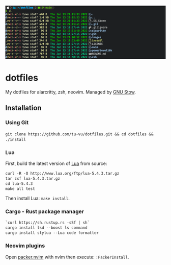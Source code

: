 ![cover](./images/cover.png)

# dotfiles

My dotfiles for alarcritty, zsh, neovim. Managed by [GNU Stow](https://www.gnu.org/software/stow/).

## Installation

### Using Git

`git clone https://github.com/tu-vu/dotfiles.git && cd dotfiles && ./install`

### Lua

First, build the latest version of [Lua](https://www.lua.org/) from source:

```
curl -R -O http://www.lua.org/ftp/lua-5.4.3.tar.gz
tar zxf lua-5.4.3.tar.gz
cd lua-5.4.3
make all test
```

Then install Lua: `make install`.

### Cargo - Rust package manager

```
`curl https://sh.rustup.rs -sSf | sh`
cargo install lsd --boost ls command
cargo install stylua --Lua code formatter
```

### Neovim plugins

Open [packer.nvim](https://github.com/wbthomason/packer.nvim) with nvim then execute:
`:PackerInstall`.
